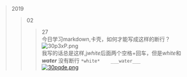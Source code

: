 >2019
>>02
>>>27   
今日学习markdown,卡壳，如何才能写成这样的断行？
![30p3xP.png](https://s2.ax1x.com/2020/02/27/30p3xP.png)   
我写的话总是这样,j*white*后面两个空格+回车，但是*white*和 ___water___ 没有断行
	`*white*   
	___water___`   
	[![30pqde.png](https://s2.ax1x.com/2020/02/27/30pqde.png)](https://imgchr.com/i/30pqde)
